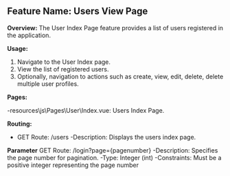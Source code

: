 ## Feature Name: Users View Page

**Overview:**
The User Index Page feature provides a list of users registered in the application.

**Usage:**

1. Navigate to the User Index page.
2. View the list of registered users.
3. Optionally, navigation to actions such as create, view, edit, delete, delete multiple user profiles.

**Pages:**

-resources\js\Pages\User\Index.vue: Users Index Page.

**Routing:**

-   GET Route: /users
    -Description: Displays the users index page.

**Parameter**
GET Route: /login?page={pagenumber}
-Description: Specifies the page number for pagination.
-Type: Integer (int)
-Constraints: Must be a positive integer representing the page number
